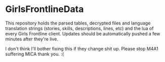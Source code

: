 # GirlsFrontlineData

This repository holds the parsed tables, decrypted files and language translation strings (stories, skills, descriptions, lines, etc) and the lua of every Girls Frontline client. Updates should be automatically pushed a few minutes after they're live.

I don't think I'll bother fixing this if they change shit up. Please stop M4A1 suffering MICA thank you. :(
